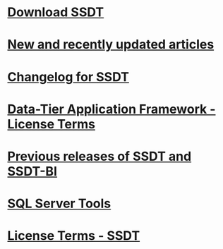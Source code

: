 # [Download SSDT](download-sql-server-data-tools-ssdt.md)
# [New and recently updated articles](new-updated-ssdt.md)
# [Changelog for SSDT](changelog-for-sql-server-data-tools-ssdt.md)
# [Data-Tier Application Framework - License Terms](data-tier-application-framework-license-terms.md)
# [Previous releases of SSDT and SSDT-BI](previous-releases-of-sql-server-data-tools-ssdt-and-ssdt-bi.md)
# [SQL Server Tools](sql-server-tools.md)
# [License Terms - SSDT](sql-server-data-tools-license-terms.md)
